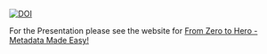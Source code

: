 [![DOI](https://zenodo.org/badge/DOI/10.5281/zenodo.3516739.svg)](https://doi.org/10.5281/zenodo.3516739)

For the Presentation please see the website for 
[From Zero to Hero - Metadata Made Easy!](https://rkrug.github.io/from_zero_to_hero-metadata_made_easy/)